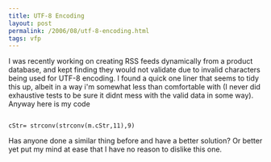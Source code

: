 ```yaml
---
title: UTF-8 Encoding
layout: post
permalink: /2006/08/utf-8-encoding.html
tags: vfp
---
```


I was recently working on creating RSS feeds dynamically from a product database, and kept finding they would not validate due to invalid characters being used for UTF-8 encoding.
I found a quick one liner that seems to tidy this up, albeit in a way i'm somewhat less than comfortable with (I never did exhaustive tests to be sure it didnt mess with the valid data in some way). Anyway here is my code

```

cStr= strconv(strconv(m.cStr,11),9)
```


Has anyone done a similar thing before and have a better solution? Or better yet put my mind at ease that I have no reason to dislike this one.